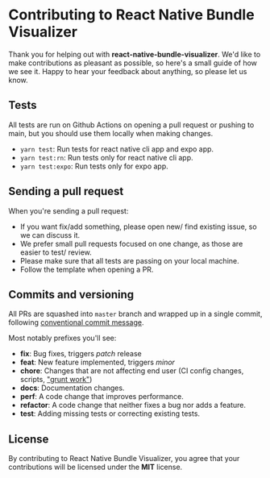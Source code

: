 # Contributing to React Native Bundle Visualizer

Thank you for helping out with **react-native-bundle-visualizer**. We'd like to make contributions as
pleasant as possible, so here's a small guide of how we see it. Happy to hear your feedback about anything, so please let us know.

## Tests

All tests are run on Github Actions on opening a pull request or pushing to main, but you should use them locally when making changes.

- `yarn test`: Run tests for react native cli app and expo app.
- `yarn test:rn`: Run tests only for react native cli app.
- `yarn test:expo`: Run tests only for expo app.

## Sending a pull request

When you're sending a pull request:

- If you want fix/add something, please open new/ find existing issue, so we can discuss it.
- We prefer small pull requests focused on one change, as those are easier to test/ review.
- Please make sure that all tests are passing on your local machine.
- Follow the template when opening a PR.

## Commits and versioning

All PRs are squashed into `master` branch and wrapped up in a single commit,
following [conventional commit message](https://www.conventionalcommits.org/en/v1.0.0-beta.3).

Most notably prefixes you'll see:

- **fix**: Bug fixes, triggers _patch_ release
- **feat**: New feature implemented, triggers _minor_
- **chore**: Changes that are not affecting end user (CI config changes,
  scripts, ["grunt work"](https://stackoverflow.com/a/26944812/3510245))
- **docs**: Documentation changes.
- **perf**: A code change that improves performance.
- **refactor**: A code change that neither fixes a bug nor adds a feature.
- **test**: Adding missing tests or correcting existing tests.

## License

By contributing to React Native Bundle Visualizer, you agree that your contributions
will be licensed under the **MIT** license.